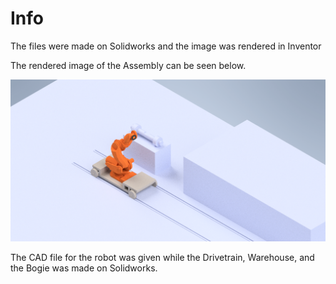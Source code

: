 # Info

The files were made on Solidworks and the image was rendered in Inventor

The rendered image of the Assembly can be seen below.

<img src="RoomAssmebly.png">

The CAD file for the robot was given while the Drivetrain, Warehouse, and the Bogie was made on Solidworks.
